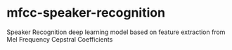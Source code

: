 # mfcc-speaker-recognition
Speaker Recognition deep learning model based on feature extraction from Mel Frequency Cepstral Coefficients
